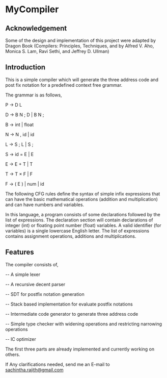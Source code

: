 MyCompiler
==========

Acknowledgement
---------------

Some of the design and implementation of this project were adapted by Dragon Book (Compilers: Principles, Techniques, and by Alfred V. Aho, Monica S. Lam, Ravi Sethi, and Jeffrey D. Ullman)

Introduction
------------

This is a simple compiler which will generate the three address code and post fix notation for a predefined context 
free grammar. 

The grammar is as follows,

  P → D L
  
  D → B N ; D | B N ;
  
  B → int | float
  
  N → N , id | id
  
  L → S ; L | S ;
  
  S → id = E | E
  
  E → E + T | T
  
  T → T × F | F
  
  F → ( E ) | num | id
  
  
The following CFG rules define the syntax of simple infix expressions that can have the basic mathematical operations 
(addition and multiplication) and can have numbers and variables.

In this language, a program consists of some declarations followed by the list of expressions. The declaration section 
will contain declarations of integer (int) or floating point number (float) variables. A valid identifier (for variables)
is a single lowercase English letter. The list of expressions contains assignment operations, additions and 
multiplications.


Features
--------

The compiler consists of,

-- A simple lexer

-- A recursive decent parser

-- SDT for postfix notation generation

-- Stack based implementation for evaluate postfix notations

-- Intermediate code generator to generate three address code

-- Simple type checker with widening operations and restricting narrowing operations

-- IC optimizer


The first three parts are already implemented and currently working on others.

If Any clarifications needed, send me an E-mail to sachintha.rajith@gmail.com
